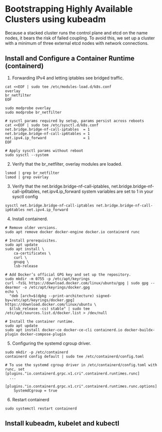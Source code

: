 # Bootstrapping Highly Available Clusters using kubeadm

Because a stacked cluster runs the control plane and etcd on the name nodes, it bears the risk of failed coupling. 
To avoid this, we set up a cluster with a minimum of three external etcd nodes with network connections.

## Install and Configure a Container Runtime (containerd)

1. Forwarding IPv4 and letting iptables see bridged traffic.

```
cat <<EOF | sudo tee /etc/modules-load.d/k8s.conf
overlay
br_netfilter
EOF

sudo modprobe overlay
sudo modprobe br_netfilter

# sysctl params required by setup, params persist across reboots
cat <<EOF | sudo tee /etc/sysctl.d/k8s.conf
net.bridge.bridge-nf-call-iptables  = 1
net.bridge.bridge-nf-call-ip6tables = 1
net.ipv4.ip_forward                 = 1
EOF

# Apply sysctl params without reboot
sudo sysctl --system
```

2. Verify that the br_netfilter, overlay modules are loaded.

```
lsmod | grep br_netfilter
lsmod | grep overlay
```

3. Verify that the net.bridge.bridge-nf-call-iptables, net.bridge.bridge-nf-call-ip6tables, 
net.ipv4.ip_forward system variables are set to 1 in your sysctl config

```
sysctl net.bridge.bridge-nf-call-iptables net.bridge.bridge-nf-call-ip6tables net.ipv4.ip_forward
```

4. Install containerd.

```
# Remove older versions.
sudo apt remove docker docker-engine docker.io containerd runc

# Install prerequisites.
sudo apt update
sudo apt install \
    ca-certificates \
    curl \
    gnupg \
    lsb-release
    
# Add Docker’s official GPG key and set up the repository.
sudo mkdir -m 0755 -p /etc/apt/keyrings
curl -fsSL https://download.docker.com/linux/ubuntu/gpg | sudo gpg --dearmor -o /etc/apt/keyrings/docker.gpg
echo \
  "deb [arch=$(dpkg --print-architecture) signed-by=/etc/apt/keyrings/docker.gpg] https://download.docker.com/linux/ubuntu \
  $(lsb_release -cs) stable" | sudo tee /etc/apt/sources.list.d/docker.list > /dev/null

# Install the container runtime.
sudo apt update
sudo apt install docker-ce docker-ce-cli containerd.io docker-buildx-plugin docker-compose-plugin
```

5. Configuring the systemd cgroup driver.

```
sudo mkdir -p /etc/containerd
containerd config default | sudo tee /etc/containerd/config.toml

# To use the systemd cgroup driver in /etc/containerd/config.toml with runc, set
[plugins."io.containerd.grpc.v1.cri".containerd.runtimes.runc]
  ...
  [plugins."io.containerd.grpc.v1.cri".containerd.runtimes.runc.options]
    SystemdCgroup = true
```

6. Restart containerd

```
sudo systemctl restart containerd
```

## Install kubeadm, kubelet and kubectl 

